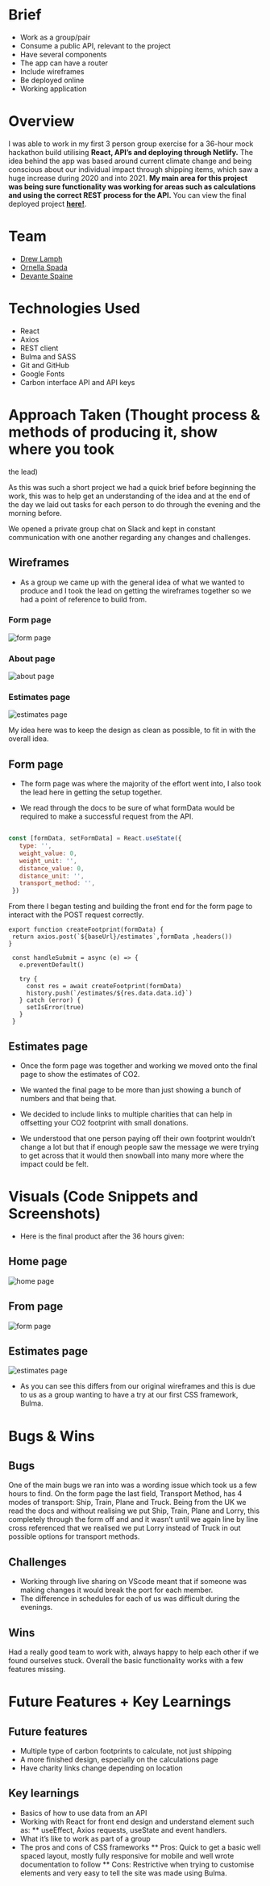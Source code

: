 # Brief
* Work as a group/pair
* Consume a public API, relevant to the project
* Have several components 
* The app can have a router
* Include wireframes
* Be deployed online
* Working application
# Overview
I was able to work in my first 3 person group exercise for a 36-hour mock hackathon build utilising **React, API’s and deploying through Netlify.** The idea behind the app was based around current climate change and being conscious about our individual impact through shipping items, which saw a huge increase during 2020 and into 2021. **My main area for this project was being sure functionality was working for areas such as calculations and using the correct REST process for the API.** You can view the final deployed project [**here!**](https://carbon-footprint-dee912.netlify.app/).
# Team
* [Drew Lamph](https://github.com/dlamph)
* [Ornella Spada](https://github.com/ornellaspada)
* [Devante Spaine](https://github.com/dee912)

# Technologies Used
* React 
* Axios 
* REST client
* Bulma and SASS
* Git and GitHub
* Google Fonts
* Carbon interface API and API keys

# Approach Taken (Thought process & methods of producing it, show where you took 
the lead)

As this was such a short project we had a quick brief before beginning the work, this was to help get an understanding of the idea and at the end of the day we laid out tasks for each person to do through the evening and the morning before.

We opened a private group chat on Slack and kept in constant communication with one another regarding any changes and challenges. 

## Wireframes
* As a group we came up with the general idea of what we wanted to produce and I took the lead on getting the wireframes together so we had a point of reference to build from. 


### Form page
![form page](wire-form.png)
### About page
![about page](wire-about.png)
### Estimates page
![estimates page](wire-est.png)

My idea here was to keep the design as clean as possible, to fit in with the overall idea.

## Form page

* The form page was where the majority of the effort went into, I also took the lead here in getting the setup together.

* We read through the docs to be sure of what formData would be required to make a successful request from the API.

``` JavaScript

const [formData, setFormData] = React.useState({
   type: '',
   weight_value: 0,
   weight_unit: '',
   distance_value: 0,
   distance_unit: '',
   transport_method: '',
 })

```

From there I began testing and building the front end for the form page to interact with the POST request correctly.

```JS
export function createFootprint(formData) {
 return axios.post(`${baseUrl}/estimates`,formData ,headers())
}

 const handleSubmit = async (e) => {
   e.preventDefault()
 
   try {
     const res = await createFootprint(formData)
     history.push(`/estimates/${res.data.data.id}`)
   } catch (error) {
     setIsError(true)
   }
 }

```
## Estimates page

* Once the form page was together and working we moved onto the final page to show the estimates of CO2.

* We wanted the final page to be more than just showing a bunch of numbers and that being that. 
* We decided to include links to multiple charities that can help in offsetting your CO2 footprint with small donations. 
* We understood that one person paying off their own footprint wouldn’t change a lot but that if enough people saw the message we were trying to get across that it would then snowball into many more where the impact could be felt.

# Visuals (Code Snippets and Screenshots)

* Here is the final product after the 36 hours given:

## Home page
![home page](final-home.png)
## From page
![form page](final-form.png)
## Estimates page
![estimates page](final-est.png)

* As you can see this differs from our original wireframes and this is due to us as a group wanting to have a try at our first CSS framework, Bulma.

# Bugs & Wins

## Bugs

One of the main bugs we ran into was a wording issue which took us a few hours to find. On the form page the last field, Transport Method, has 4 modes of transport: Ship, Train, Plane and Truck. Being from the UK we read the docs and without realising we put Ship, Train, Plane and Lorry, this completely through the form off and and it wasn’t until we again line by line cross referenced that we realised we put Lorry instead of Truck in out possible options for transport methods.

## Challenges
* Working through live sharing on VScode meant that if someone was making changes it would break the port for each member.
* The difference in schedules for each of us was difficult during the evenings.

## Wins

Had a really good team to work with, always happy to help each other if we found ourselves stuck. Overall the basic functionality works with a few features missing.
 
# Future Features + Key Learnings

## Future features

* Multiple type of carbon footprints to calculate, not just shipping
* A more finished design, especially on the calculations page
* Have charity links change depending on location

## Key learnings

* Basics of how to use data from an API
* Working with React for front end design and understand element such as:
** useEffect, Axios requests, useState and event handlers.
* What it’s like to work as part of a group
* The pros and cons of CSS frameworks 
** Pros: Quick to get a basic well spaced layout, mostly fully responsive for mobile and well wrote documentation to follow
** Cons: Restrictive when trying to customise elements and very easy to tell the site was made using Bulma. 
